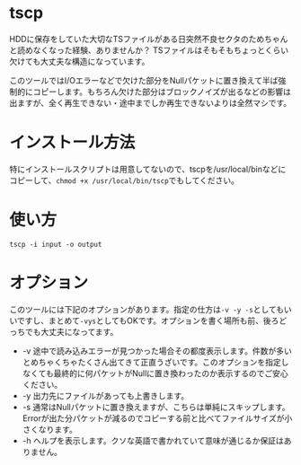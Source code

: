 # tscp
HDDに保存をしていた大切なTSファイルがある日突然不良セクタのためちゃんと読めなくなった経験、ありませんか？
TSファイルはそもそもちょっとくらい欠けても大丈夫な構造になっています。

このツールではI/Oエラーなどで欠けた部分をNullパケットに置き換えて半ば強制的にコピーします。もちろん欠けた部分はブロックノイズが出るなどの影響は出ますが、全く再生できない・途中までしか再生できないよりは全然マシです。

# インストール方法
特にインストールスクリプトは用意してないので、tscpを/usr/local/binなどにコピーして、`chmod +x /usr/local/bin/tscp`でもしてください。

# 使い方
`tscp -i input -o output`

# オプション
このツールには下記のオプションがあります。指定の仕方は`-v -y -s`としてもいいですし、まとめて`-vys`としてもOKです。オプションを書く場所も前、後ろどっちでも大丈夫になってます。
- -v 途中で読み込みエラーが見つかった場合その都度表示します。件数が多いとめちゃくちゃたくさん出てきて正直うざいです。このオプションを指定しなくても最終的に何パケットがNullに置き換わったのか表示するのでご安心ください。
- -y 出力先にファイルがあっても上書きします。
- -s 通常はNullパケットに置き換えますが、こちらは単純にスキップします。Errorが出た分パケットが減るのでコピーする前と比べてファイルサイズが小さくなります。
- -h ヘルプを表示します。クソな英語で書かれていて意味が通じるか保証はありません。

